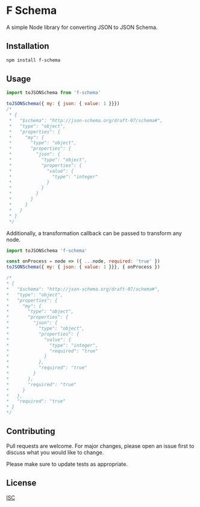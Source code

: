 # F Schema
A simple Node library for converting JSON to JSON Schema.

## Installation

```bash
npm install f-schema
```

## Usage

```js
import toJSONSchema from 'f-schema'

toJSONSchema({ my: { json: { value: 1 }}})
/*
 * {
 *   "$schema": "http://json-schema.org/draft-07/schema#",
 *   "type": "object",
 *   "properties": {
 *     "my": {
 *       "type": "object",
 *       "properties": {
 *         "json": {
 *           "type": "object",
 *           "properties": {
 *             "value": {
 *               "type": "integer"
 *             }
 *           }
 *         }
 *       }
 *     }
 *   }
 * }
 */

```

Additionally, a transformation callback can be passed to transform any node.
```js
import toJSONSchema 'f-schema'

const onProcess = node => ({ ...node, required: 'true' })
toJSONSchema({ my: { json: { value: 1 }}}, { onProcess })

/*
* {
*   "$schema": "http://json-schema.org/draft-07/schema#",
*   "type": "object",
*   "properties": {
*     "my": {
*       "type": "object",
*       "properties": {
*         "json": {
*           "type": "object",
*           "properties": {
*             "value": {
*               "type": "integer",
*               "required": "true"
*             }
*           },
*           "required": "true"
*         }
*       },
*       "required": "true"
*     }
*   },
*   "required": "true"
* }
*/
```

## Contributing
Pull requests are welcome. For major changes, please open an issue first to discuss what you would like to change.

Please make sure to update tests as appropriate.

## License
[ISC](https://choosealicense.com/licenses/isc/)
